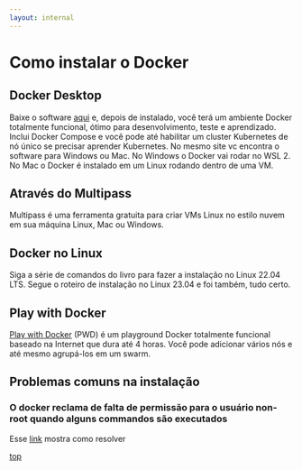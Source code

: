 ```yaml
---
layout: internal
---
```


# Como instalar o Docker

## Docker Desktop

Baixe o software [aqui](https://hub.docker.com/) e, depois de instalado, você terá um ambiente Docker totalmente funcional, ótimo para desenvolvimento, teste e aprendizado. Inclui Docker Compose e você pode até habilitar um cluster Kubernetes de nó único se precisar aprender Kubernetes. No mesmo site vc encontra o software para Windows ou Mac. No Windows o Docker vai rodar no WSL 2. No Mac o Docker é instalado em um Linux rodando dentro de uma VM.

## Através do Multipass

Multipass é uma ferramenta gratuita para criar VMs Linux no estilo nuvem em sua máquina Linux, Mac ou Windows.

## Docker no Linux

Siga a série de comandos do livro para fazer a instalação no Linux 22.04 LTS. Segue o roteiro de instalação no Linux 23.04 e foi também, tudo certo.

## Play with Docker

[Play with Docker](https://labs.play-with-docker.com/) (PWD) é um playground Docker totalmente funcional baseado na Internet que dura até 4 horas. Você pode adicionar vários nós e até mesmo agrupá-los em um swarm.

## Problemas comuns na instalação

### O docker reclama de falta de permissão para o usuário non-root quando alguns commandos são executados

Esse [link](https://phoenixnap.com/kb/docker-permission-denied) mostra como resolver

[top](/docker/index.md#docker-table-of-contents)
